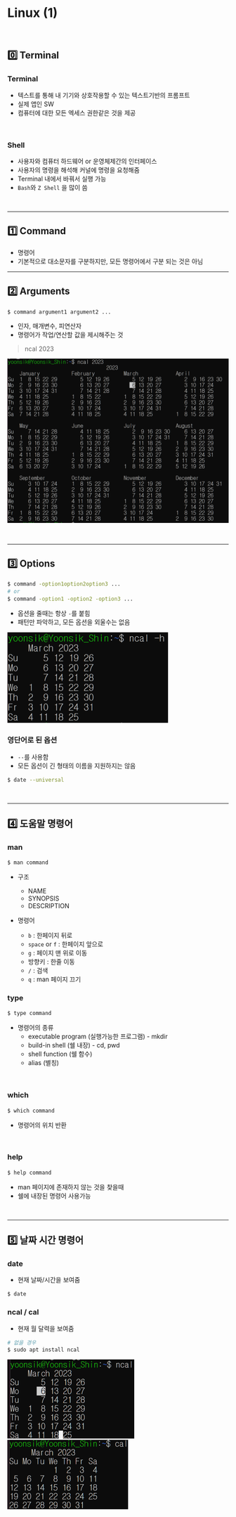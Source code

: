 # Linux (1)

​    

## 0️⃣ Terminal

### Terminal

- 텍스트를 통해 내 기기와 상호작용할 수 있는 텍스트기반의 프롬프트
- 실제 앱인 SW
- 컴퓨터에 대한 모든 엑세스 권한같은 것을 제공

​    

### Shell

- 사용자와 컴퓨터 하드웨어 or 운영체제간의 인터페이스
- 사용자의 명령을 해석해 커널에 명령을 요청해줌
- Terminal 내에서 바꿔서 실행 가능
- `Bash`와 `Z Shell` 을 많이 씀

​    

---

## 1️⃣ Command

- 명령어
- 기본적으로 대소문자를 구분하지만, 모든 명령어에서 구분 되는 것은 아님

   

---

## 2️⃣ Arguments

```bash
$ command argument1 argument2 ...
```

- 인자, 매개변수, 피연산자
- 명령어가 작업/연산할 값을 제시해주는 것

> ncal 2023

![image-20230306161207573](Linux(1).assets/image-20230306161207573.png)

​    

---

## 3️⃣ Options

```bash
$ command -option1option2option3 ...
# or
$ command -option1 -option2 -option3 ...
```

- 옵션을 줄때는 항상 `-`를 붙힘
- 패턴만 파악하고, 모든 옵션을 외울수는 없음

<img src="Linux(1).assets/image-20230306161744779.png" alt="image-20230306161744779" style="zoom:50%;" />

### 영단어로 된 옵션

- `--`를 사용함
- 모든 옵션이 긴 형태의 이름을 지원하지는 않음

```bash
$ date --universal
```

​      

---

## 4️⃣ 도움말 명령어

### man

```bash
$ man command
```

- 구조
  - NAME
  - SYNOPSIS
  - DESCRIPTION

- 명령어
  - `b` : 한페이지 뒤로
  - `space` or `f` : 한페이지 앞으로
  - `g` : 페이지 맨 위로 이동
  - 방향키 : 한줄 이동
  - `/` : 검색    
  - `q` : man 페이지 끄기


### type

```bash
$ type command
```

- 명령어의 종류
  - executable program (실행가능한 프로그램) - mkdir
  - build-in shell (쉘 내장) - cd, pwd
  - shell function (쉘 함수)
  - alias (별칭)


​    

### which

```bash
$ which command
```

- 명령어의 위치 반환

​    

### help

```bash
$ help command
```

- man 페이지에 존재하지 않는 것을 찾을때
- 쉘에 내장된 명령어 사용가능

​    

---

## 5️⃣ 날짜 시간 명령어

### date

- 현재 날짜/시간을 보여줌

```bash
$ date
```



### ncal / cal 

- 현재 월 달력을 보여줌

```bash
# 없을 경우
$ sudo apt install ncal
```

<img src="Linux(1).assets/image-20230306155815285.png" alt="image-20230306155815285" style="zoom:50%;" />

<img src="Linux(1).assets/image-20230306160015179.png" alt="image-20230306160015179" style="zoom:50%;" />

​     